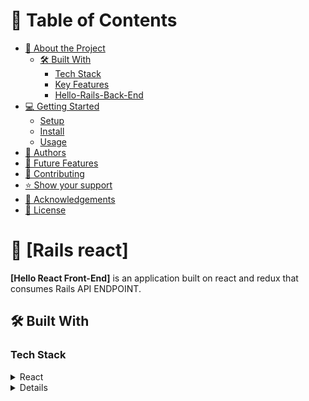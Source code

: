 <!-- TABLE OF CONTENTS -->

# 📗 Table of Contents

- [📖 About the Project](#about-project)
  - [🛠 Built With](#built-with)
    - [Tech Stack](#tech-stack)
    - [Key Features](#key-features)
    - [Hello-Rails-Back-End](#back-end)
- [💻 Getting Started](#getting-started)
  - [Setup](#setup)
  - [Install](#install)
  - [Usage](#usage)
- [👥 Authors](#authors)
- [🔭 Future Features](#future-features)
- [🤝 Contributing](#contributing)
- [⭐️ Show your support](#support)
- [🙏 Acknowledgements](#acknowledgements)
- [📝 License](#license)

<!-- PROJECT DESCRIPTION -->

# 📖 [Rails react] <a name="about-project"></a>

**[Hello React Front-End]** is an application built on react and redux that consumes Rails API ENDPOINT.

## 🛠 Built With <a name="built-with"></a>

### Tech Stack <a name="tech-stack"></a>

<details>
  <summary>React</summary>
  <ul>
    <li><a href="https://legacy.reactjs.org/">React</a></li>
  </ul>
</details>

<details>

<p align="right">(<a href="#readme-top">back to top</a>)</p>

### Key Features <a name="key-features"></a>

- **[Random Messages]** - Consumes Rails API ENDPOINTS random messages and displayed on the UI

<p align="right">(<a href="#readme-top">back to top</a>)</p>

### Hello-Rails-Back-End <a name="back-end"></a>

- [Hello-Rails-Back-End](https://github.com/altontonn/hello-rails-back-end)

<!-- GETTING STARTED -->

## 💻 Getting Started <a name="getting-started"></a>

To get a local copy up and running, follow these steps.

### Setup

Clone this repository to your desired folder:

```
  cd my-folder
  git clone https://github.com/altontonn/Hello-react-front-end.git
```

### Install

Install this project with:

  npm i

### Usage

To run the project, execute the following command:

```
  npm start
```

<p align="right">(<a href="#readme-top">back to top</a>)</p>

<!-- AUTHORS -->

## 👥 Authors <a name="authors"></a>

> Mention all of the collaborators of this project.

👤 **Author1**

- Github: [altontonn](https://github.com/altontonn/)
- Twitter: [AlumasaNewton](https://twitter.com/AlumasaNewton)
- Linkedin: [newton-alumasa](https://www.linkedin.com/in/newton-alumasa/)

<!-- FUTURE FEATURES -->

## 🔭 Future Features <a name="future-features"></a>

- **Add basic UI**

<!-- CONTRIBUTING -->

## 🤝 Contributing <a name="contributing"></a>

Contributions, issues, and feature requests are welcome!

Feel free to check the [issues page](https://github.com/altontonn/Hello-react-front-end/issues).

<p align="right">(<a href="#readme-top">back to top</a>)</p>

<!-- SUPPORT -->

## ⭐️ Show your support <a name="support"></a>
If you like this project give it a ⭐️

<p align="right">(<a href="#readme-top">back to top</a>)</p>

<!-- ACKNOWLEDGEMENTS -->

## 🙏 Acknowledgments <a name="acknowledgements"></a>

I would like to thank microverse for useful materials to help e complete this project

<p align="right">(<a href="#readme-top">back to top</a>)</p>

<!-- LICENSE -->

## 📝 License <a name="license"></a>

This project is [MIT](https://github.com/altontonn/Hello-react-front-end/blob/feature/LICENSE) licensed.

<p align="right">(<a href="#readme-top">back to top</a>)</p>
